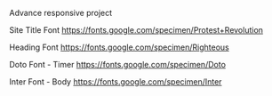 Advance responsive project

Site Title Font
https://fonts.google.com/specimen/Protest+Revolution

Heading Font
https://fonts.google.com/specimen/Righteous

Doto Font - Timer
https://fonts.google.com/specimen/Doto

Inter Font - Body
https://fonts.google.com/specimen/Inter
